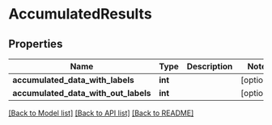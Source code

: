 # AccumulatedResults

## Properties
Name | Type | Description | Notes
------------ | ------------- | ------------- | -------------
**accumulated_data_with_labels** | **int** |  | [optional] 
**accumulated_data_with_out_labels** | **int** |  | [optional] 

[[Back to Model list]](../README.md#documentation-for-models) [[Back to API list]](../README.md#documentation-for-api-endpoints) [[Back to README]](../README.md)


